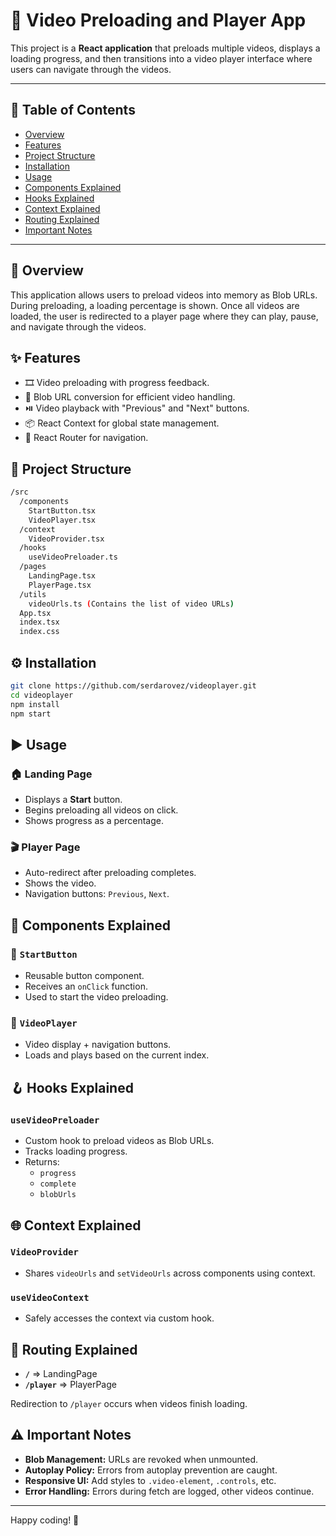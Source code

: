 # 🚀 Video Preloading and Player App

This project is a **React application** that preloads multiple videos, displays a loading progress, and then transitions into a video player interface where users can navigate through the videos.

---

## 🧭 Table of Contents

- [Overview](#-overview)
- [Features](#-features)
- [Project Structure](#-project-structure)
- [Installation](#-installation)
- [Usage](#-usage)
- [Components Explained](#-components-explained)
- [Hooks Explained](#-hooks-explained)
- [Context Explained](#-context-explained)
- [Routing Explained](#-routing-explained)
- [Important Notes](#-important-notes)

---

## 📌 Overview

This application allows users to preload videos into memory as Blob URLs. During preloading, a loading percentage is shown. Once all videos are loaded, the user is redirected to a player page where they can play, pause, and navigate through the videos.

## ✨ Features

- 🎞️ Video preloading with progress feedback.
- 🔗 Blob URL conversion for efficient video handling.
- ⏯️ Video playback with "Previous" and "Next" buttons.
- 📦 React Context for global state management.
- 🔁 React Router for navigation.

## 📁 Project Structure

```sh
/src
  /components
    StartButton.tsx
    VideoPlayer.tsx
  /context
    VideoProvider.tsx
  /hooks
    useVideoPreloader.ts
  /pages
    LandingPage.tsx
    PlayerPage.tsx
  /utils
    videoUrls.ts (Contains the list of video URLs)
  App.tsx
  index.tsx
  index.css
```

## ⚙️ Installation

```bash
git clone https://github.com/serdarovez/videoplayer.git
cd videoplayer
npm install
npm start
```

## ▶️ Usage

### 🏠 Landing Page
- Displays a **Start** button.
- Begins preloading all videos on click.
- Shows progress as a percentage.

### 🎬 Player Page
- Auto-redirect after preloading completes.
- Shows the video.
- Navigation buttons: `Previous`, `Next`.

## 🧩 Components Explained

### 📌 `StartButton`
- Reusable button component.
- Receives an `onClick` function.
- Used to start the video preloading.

### 🎥 `VideoPlayer`
- Video display + navigation buttons.
- Loads and plays based on the current index.

## 🪝 Hooks Explained

### `useVideoPreloader`
- Custom hook to preload videos as Blob URLs.
- Tracks loading progress.
- Returns:
  - `progress`
  - `complete`
  - `blobUrls`

## 🌐 Context Explained

### `VideoProvider`
- Shares `videoUrls` and `setVideoUrls` across components using context.

### `useVideoContext`
- Safely accesses the context via custom hook.

## 🔀 Routing Explained

- **`/`** => LandingPage
- **`/player`** => PlayerPage

Redirection to `/player` occurs when videos finish loading.

## ⚠️ Important Notes

- **Blob Management:** URLs are revoked when unmounted.
- **Autoplay Policy:** Errors from autoplay prevention are caught.
- **Responsive UI:** Add styles to `.video-element`, `.controls`, etc.
- **Error Handling:** Errors during fetch are logged, other videos continue.

---

Happy coding! 🎉